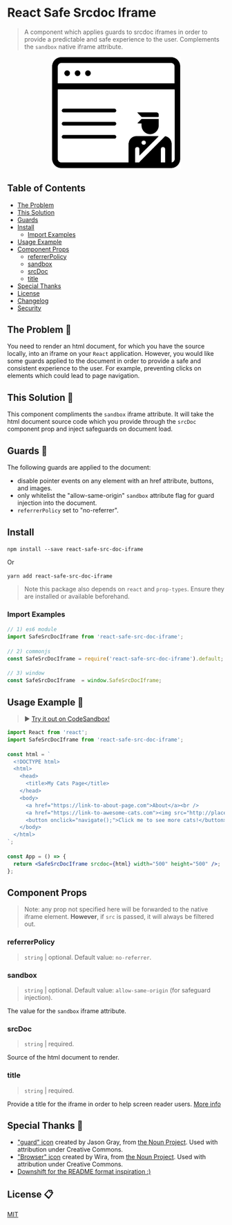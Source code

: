 # React Safe Srcdoc Iframe

> A component which applies guards to srcdoc iframes in order to provide a predictable and safe experience to the user. Complements the `sandbox` native iframe attribute.

<p align="center">
  <img src="assets/react-safe-src-doc-iframe-logo.png" width="300"/>
</p>

## Table of Contents

- [The Problem](#the-problem-)
- [This Solution](#this-solution-)
- [Guards](#guards-)
- [Install](#install)
  - [Import Examples](#import-examples)
- [Usage Example](#usage-example-)
- [Component Props](#component-props)
  - [referrerPolicy](#referrerpolicy)
  - [sandbox](#sandbox)
  - [srcDoc](#srcdoc)
  - [title](#title)
- [Special Thanks](#special-thanks-)
- [License](#license-)
- [Changelog](/CHANGELOG.md)
- [Security](/SECURITY.md)

## The Problem 🔴

You need to render an html document, for which you have the source locally, into an iframe on your `React` application. However, you would like some guards applied to the document in order to provide a safe and consistent experience to the user. For example, preventing clicks on elements which could lead to page navigation.

## This Solution 🔵

This component compliments the `sandbox` iframe attribute. It will take the html document source code which you provide through the `srcDoc` component prop and inject safeguards on document load.

## Guards 👮

The following guards are applied to the document:

- disable pointer events on any element with an href attribute, buttons, and images.
- only whitelist the "allow-same-origin" `sandbox` attribute flag for guard injection into the document.
- `referrerPolicy` set to "no-referrer".

## Install

```npm install --save react-safe-src-doc-iframe```

Or

```yarn add react-safe-src-doc-iframe```

> Note this package also depends on `react` and `prop-types`. Ensure they are installed or available beforehand.

### Import Examples

```javascript
// 1) es6 module
import SafeSrcDocIframe from 'react-safe-src-doc-iframe';

// 2) commonjs
const SafeSrcDocIframe = require('react-safe-src-doc-iframe').default;

// 3) window
const SafeSrcDocIframe  = window.SafeSrcDocIframe;
```

## Usage Example 📝

> ▶️ [Try it out on CodeSandbox!](https://codesandbox.io/s/2z4nk0nq4j)

```jsx
import React from 'react';
import SafeSrcDocIframe from 'react-safe-src-doc-iframe';

const html = `
  <!DOCTYPE html>
  <html>
    <head>
      <title>My Cats Page</title>
    </head>
    <body>
      <a href="https://link-to-about-page.com">About</a><br />
      <a href="https://link-to-awesome-cats.com"><img src="http://placekitten.com/200/300" /></a><br />
      <button onclick="navigate();">Click me to see more cats!</button>
    </body>
  </html>
`;

const App = () => {
  return <SafeSrcDocIframe srcdoc={html} width="500" height="500" />;
};
```

## Component Props

> Note: any prop not specified here will be forwarded to the native iframe element. **However**, if `src` is passed, it will always be filtered out.

### referrerPolicy

> `string` | optional. Default value: `no-referrer`.

### sandbox

> `string` | optional. Default value: `allow-same-origin` (for safeguard injection).

The value for the `sandbox` iframe attribute.

### srcDoc

> `string` | required.

Source of the html document to render.

### title

> `string` | required.

Provide a title for the iframe in order to help screen reader users. [More info](https://github.com/evcohen/eslint-plugin-jsx-a11y/blob/master/docs/rules/iframe-has-title.md)

## Special Thanks 👏

- ["guard" icon](https://thenounproject.com/search/?q=guard&i=225519) created by Jason Gray, from [the Noun Project](https://thenounproject.com/). Used with attribution under Creative Commons.
- ["Browser" icon](https://thenounproject.com/search/?q=browser&i=1850566) created by Wira, from [the Noun Project](https://thenounproject.com/). Used with attribution under Creative Commons.
- [Downshift for the README format inspiration :)](https://github.com/paypal/downshift)

## License 📋

[MIT](LICENSE)
